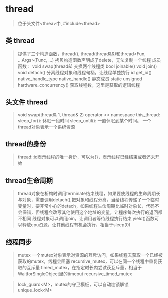 # thread
> 位于头文件&lt;threa&gt;中, #include&lt;thread&gt;
## 类 thread
> 提供了三个构造函数，thread(), thread(thread&&)和thread&lt;Fun, ...Args&gt;(Func, ...)
> 拷贝构造函数声明成了delete，无法复制一个线程
> 成员函数：
>     void swap(thread&) 交换两个线程类
>     bool joinable()
>     void join()
>     void detach()      分离线程对象和线程句柄，让线程单独执行
>     id   get_id()
>     native_handle_type native_handle()
> 静态成员
>     static unsigned hardware_concurrency()  获取线程数，这里是获取的逻辑线程
 
## 头文件 thread
> void swap(thread& 1, thread& 2)
> operator &lt;&lt;
> namespace this_thread: sleep_for(): 休眠一段时间     sleep_until(): 一直休眠到某个时间。
> 一个thread对象表示一个系统资源

## thread的身份
> thread::id表示线程的唯一身份，可以为{}，表示线程已经结束或者还未开始

## thread生命周期
> thread对象在析构时调用terminate结束线程，如果要使线程的生命周期长与对象，需要调用detach(),把对象和线程分离，当给线程传递了一个临时变量时，要非常小心的detach，如果线程生命周期比临时对象长，代码不会保错，但线程会改写其他使用这个地址的变量，让程序每次执行的返回都不相同
线程对象可以调用join，让调用者等待线程执行结束
yield()函数可以释放cpu资源，让其他线程有机会执行，相当于sleep(0)

## 线程同步
> mutex
一个mutex对象表示对资源的互斥访问，如果线程去获取一个已经被获取的mutex，线程会阻塞
> recursive_mutex，可以在同一个线程中重复获取的互斥量
> timed_mutex，在指定时长内尝试获互斥量，相当于WaitforSingleObject里的timeout
> recursive_timed_mutex

> lock_guard&lt;M&gt;，mutex的守卫模板，可以自动枷锁解锁
> unique_lock&lt;M&gt;
> 
